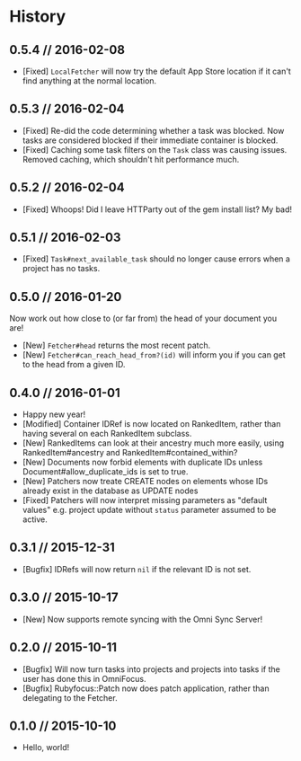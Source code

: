 # History

## 0.5.4 // 2016-02-08

* [Fixed] `LocalFetcher` will now try the default App Store location if it can't find anything at the normal location.

## 0.5.3 // 2016-02-04

* [Fixed] Re-did the code determining whether a task was blocked. Now tasks are considered blocked if their immediate container is blocked.
* [Fixed] Caching some task filters on the `Task` class was causing issues. Removed caching, which shouldn't hit performance much.

## 0.5.2 // 2016-02-04

* [Fixed] Whoops! Did I leave HTTParty out of the gem install list? My bad!

## 0.5.1 // 2016-02-03

* [Fixed] `Task#next_available_task` should no longer cause errors when a project has no tasks.

## 0.5.0 // 2016-01-20

Now work out how close to (or far from) the head of your document you are!

* [New] `Fetcher#head` returns the most recent patch.
* [New] `Fetcher#can_reach_head_from?(id)` will inform you if you can get to the head from a given ID. 

## 0.4.0 // 2016-01-01

* Happy new year!
* [Modified] Container IDRef is now located on RankedItem, rather than having several on each RankedItem subclass.
* [New] RankedItems can look at their ancestry much more easily, using RankedItem#ancestry and RankedItem#contained_within?
* [New] Documents now forbid elements with duplicate IDs unless Document#allow_duplicate_ids is set to true.
* [New] Patchers now treate CREATE nodes on elements whose IDs already exist in the database as UPDATE nodes
* [Fixed] Patchers will now interpret missing parameters as "default values" e.g. project update without `status` parameter assumed to be active.

## 0.3.1 // 2015-12-31

* [Bugfix] IDRefs will now return `nil` if the relevant ID is not set.

## 0.3.0 // 2015-10-17

* [New] Now supports remote syncing with the Omni Sync Server!

## 0.2.0 // 2015-10-11

* [Bugfix] Will now turn tasks into projects and projects into tasks if the user has done this in OmniFocus.
* [Bugfix] Rubyfocus::Patch now does patch application, rather than delegating to the Fetcher.

## 0.1.0 // 2015-10-10

* Hello, world!
